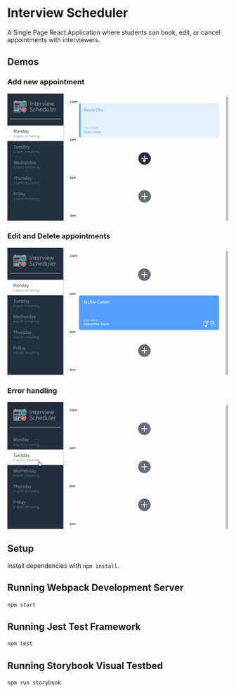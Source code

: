# Interview Scheduler

A Single Page React Application where students can book, edit, or cancel appointments with interviewers. 

## Demos

### Add new appointment 
![](https://github.com/kcho15/scheduler/blob/master/public/images/Interview-Scheduler-Demo-Add.gif?raw=true)

### Edit and Delete appointments
![](https://github.com/kcho15/scheduler/blob/master/public/images/Interview-Scheduler-Demo-Edit-Delete.gif?raw=true)

### Error handling 
![](https://github.com/kcho15/scheduler/blob/master/public/images/Interview-Scheduler-Demo-Errors.gif?raw=true)

## Setup

Install dependencies with `npm install`.

## Running Webpack Development Server

```sh
npm start
```

## Running Jest Test Framework

```sh
npm test
```

## Running Storybook Visual Testbed

```sh
npm run storybook
```
